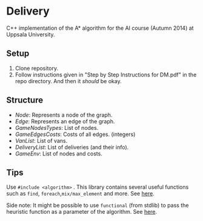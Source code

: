 Delivery
========
C++ implementation of the A* algorithm for the AI course (Autumn 2014) at Uppsala University.

Setup
-----
1. Clone repository.
2. Follow instructions given in "Step by Step Instructions for DM.pdf" in the repo directory. 
And then it *should* be okay.

Structure
---------
* *Node*: Represents a node of the graph. 
* *Edge*: Represents an edge of the graph. 
* *GameNodesTypes*: List of nodes.
* *GameEdgesCosts*: Costs of all edges. (integers)
* *VanList*: List of vans.
* *DeliveryList*: List of deliveries (and their info).
* *GameEnv*: List of nodes and costs. 

Tips
----
Use `#include <algorithm>` . 
This library contains several useful functions such as `find`, `foreach`,`mix/max_element` and more.
See [here](http://www.cplusplus.com/reference/algorithm/).

Side note: It might be possible to use `functional` (from stdlib) to pass the heuristic
function as a parameter of the algorithm. 
See [here](http://www.cplusplus.com/reference/functional/).
